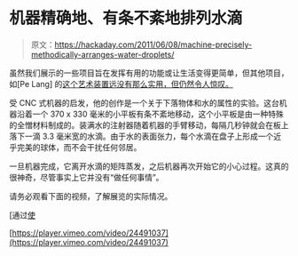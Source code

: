 # 机器精确地、有条不紊地排列水滴

> 原文：<https://hackaday.com/2011/06/08/machine-precisely-methodically-arranges-water-droplets/>

虽然我们展示的一些项目旨在发挥有用的功能或让生活变得更简单，但其他项目，如[Pe Lang] 的[这个艺术装置远没有那么实用，但仍然令人惊叹。](http://www.triangulationblog.com/2011/06/pe-lang.html)

受 CNC 式机器的启发，他的创作是一个关于下落物体和水的属性的实验。这台机器沿着一个 370 x 330 毫米的小平板有条不紊地移动，这个小平板是由一种特殊的全憎材料制成的。装满水的注射器随着机器的手臂移动，每隔几秒钟就会在板上落下一滴 3.3 毫米宽的水滴。由于水的表面张力，每个水滴在盘子上形成一个近乎完美的球体，而不会干扰任何邻居。

一旦机器完成，它离开水滴的矩阵蒸发，之后机器再次开始它的小心过程。这真的很神奇，尽管事实上它并没有“做任何事情”。

请务必观看下面的视频，了解展览的实际情况。

[通过[使](http://blog.makezine.com/archive/2011/06/441-drops-of-water-neatly-arranged-by-machine.html)

[https://player.vimeo.com/video/24491037](https://player.vimeo.com/video/24491037)